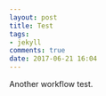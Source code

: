 ```yaml
---
layout: post
title: Test
tags:
- jekyll
comments: true
date: 2017-06-21 16:04
---
```


Another workflow test.